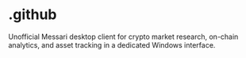 # .github
Unofficial Messari desktop client for crypto market research, on-chain analytics, and asset tracking in a dedicated Windows interface.
